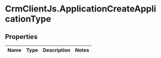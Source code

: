 # CrmClientJs.ApplicationCreateApplicationType

## Properties

Name | Type | Description | Notes
------------ | ------------- | ------------- | -------------


